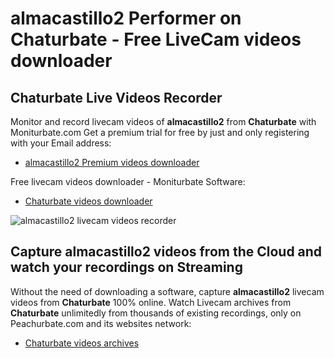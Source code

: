 # almacastillo2 Performer on Chaturbate - Free LiveCam videos downloader

## Chaturbate Live Videos Recorder

Monitor and record livecam videos of **almacastillo2** from **Chaturbate** with Moniturbate.com
Get a premium trial for free by just and only registering with your Email address:
* [almacastillo2 Premium videos downloader](https://moniturbate.com/request-demo-licence-key.html)

Free livecam videos downloader - Moniturbate Software:
* [Chaturbate videos downloader](https://moniturbate.com/moniturbate-download-software.html)

![almacastillo2 livecam videos recorder](https://peachurnet.com/templates/moniturbate-software.png)


## Capture almacastillo2 videos from the Cloud and watch your recordings on Streaming

Without the need of downloading a software, capture **almacastillo2** livecam videos from **Chaturbate** 100% online.
Watch Livecam archives from **Chaturbate** unlimitedly from thousands of existing recordings, only on Peachurbate.com and its websites network:
* [Chaturbate videos archives](https://peachurnet.com/)